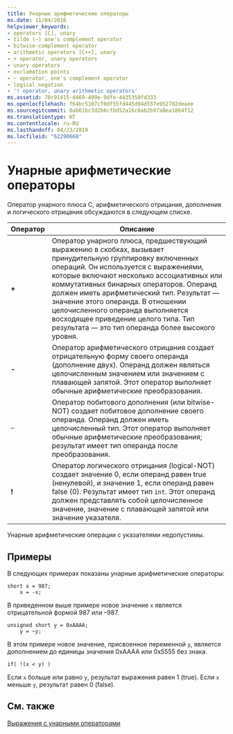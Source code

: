 ```yaml
---
title: Унарные арифметические операторы
ms.date: 11/04/2016
helpviewer_keywords:
- operators [C], unary
- tilde (~) one's complement operator
- bitwise-complement operator
- arithmetic operators [C++], unary
- + operator, unary operators
- unary operators
- exclamation points
- ~ operator, one's complement operator
- logical negation
- '! operator, unary arithmetic operators'
ms.assetid: 78c91415-d469-499e-9dfe-4435350fd333
ms.openlocfilehash: f64bc5107cf0df55fd445d04d557e952702deaee
ms.sourcegitcommit: 0ab61bc3d2b6cfbd52a16c6ab2b97a8ea1864f12
ms.translationtype: HT
ms.contentlocale: ru-RU
ms.lasthandoff: 04/23/2019
ms.locfileid: "62290668"
---
```

# <a name="unary-arithmetic-operators"></a>Унарные арифметические операторы

Оператор унарного плюса C, арифметического отрицания, дополнения и логического отрицания обсуждаются в следующем списке.

|Оператор|Описание|
|--------------|-----------------|
|**+**|Оператор унарного плюса, предшествующий выражению в скобках, вызывает принудительную группировку включенных операций. Он используется с выражениями, которые включают несколько ассоциативных или коммутативных бинарных операторов. Операнд должен иметь арифметический тип. Результат — значение этого операнда. В отношении целочисленного операнда выполняется восходящее приведение целого типа. Тип результата — это тип операнда более высокого уровня.|
|**-**|Оператор арифметического отрицания создает отрицательную форму своего операнда (дополнение двух). Операнд должен являться целочисленным значением или значением с плавающей запятой. Этот оператор выполняет обычные арифметические преобразования.|
|`~`|Оператор побитового дополнения (или bitwise-NOT) создает побитовое дополнение своего операнда. Операнд должен иметь целочисленный тип. Этот оператор выполняет обычные арифметические преобразования; результат имеет тип операнда после преобразования.|
|**!**|Оператор логического отрицания (logical-NOT) создает значение 0, если операнд равен true (ненулевой), и значение 1, если операнд равен false (0). Результат имеет тип `int`. Этот операнд должен представлять собой целочисленное значение, значение с плавающей запятой или значение указателя.|

Унарные арифметические операции с указателями недопустимы.

## <a name="examples"></a>Примеры

В следующих примерах показаны унарные арифметические операторы:

```
short x = 987;
    x = -x;
```

В приведенном выше примере новое значение `x` является отрицательной формой 987 или –987.

```
unsigned short y = 0xAAAA;
    y = ~y;
```

В этом примере новое значение, присвоенное переменной `y`, является дополнением до единицы значения 0xAAAA или 0x5555 без знака.

```
if( !(x < y) )
```

Если `x` больше или равно `y`, результат выражения равен 1 (true). Если `x` меньше `y`, результат равен 0 (false).

## <a name="see-also"></a>См. также

[Выражения с унарными операторами](../cpp/expressions-with-unary-operators.md)

